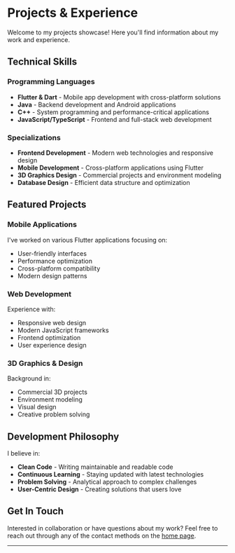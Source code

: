 # Projects & Experience

Welcome to my projects showcase! Here you'll find information about my work and experience.

## Technical Skills

### Programming Languages
- **Flutter & Dart** - Mobile app development with cross-platform solutions
- **Java** - Backend development and Android applications
- **C++** - System programming and performance-critical applications
- **JavaScript/TypeScript** - Frontend and full-stack web development

### Specializations
- **Frontend Development** - Modern web technologies and responsive design
- **Mobile Development** - Cross-platform applications using Flutter
- **3D Graphics Design** - Commercial projects and environment modeling
- **Database Design** - Efficient data structure and optimization

## Featured Projects

### Mobile Applications
I've worked on various Flutter applications focusing on:
- User-friendly interfaces
- Performance optimization
- Cross-platform compatibility
- Modern design patterns

### Web Development
Experience with:
- Responsive web design
- Modern JavaScript frameworks
- Frontend optimization
- User experience design

### 3D Graphics & Design
Background in:
- Commercial 3D projects
- Environment modeling
- Visual design
- Creative problem solving

## Development Philosophy

I believe in:
- **Clean Code** - Writing maintainable and readable code
- **Continuous Learning** - Staying updated with latest technologies
- **Problem Solving** - Analytical approach to complex challenges
- **User-Centric Design** - Creating solutions that users love

## Get In Touch

Interested in collaboration or have questions about my work? Feel free to reach out through any of the contact methods on the [home page](/).

---

